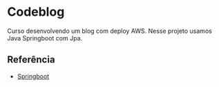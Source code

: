 
# Codeblog

Curso desenvolvendo um blog com deploy AWS. Nesse projeto usamos Java Springboot com Jpa.



## Referência

 - [Springboot](https://spring.io/projects/spring-boot)

